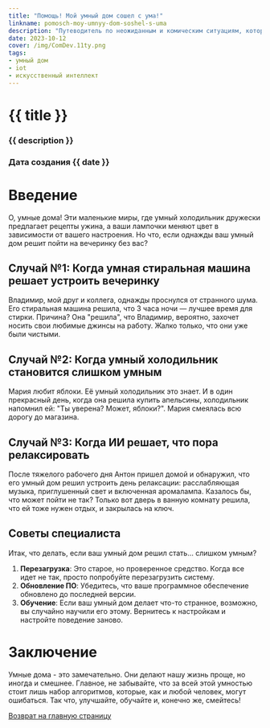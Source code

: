 ```yaml
---
title: "Помощь! Мой умный дом сошел с ума!"
linkname: pomosch-moy-umnyy-dom-soshel-s-uma
description: "Путеводитель по неожиданным и комическим ситуациям, которые могут произойти в вашем умном доме."
date: 2023-10-12
cover: /img/ComDev.11ty.png
tags: 
- умный дом
- iot
- искусственный интеллект
---
```


# {{ title }}
### {{ description }}
### Дата создания {{ date }}

# Введение
О, умные дома! Эти маленькие миры, где умный холодильник дружески предлагает рецепты ужина, а ваши лампочки меняют цвет в зависимости от вашего настроения. Но что, если однажды ваш умный дом решит пойти на вечеринку без вас?

## Случай №1: Когда умная стиральная машина решает устроить вечеринку
Владимир, мой друг и коллега, однажды проснулся от странного шума. Его стиральная машина решила, что 3 часа ночи — лучшее время для стирки. Причина? Она "решила", что Владимир, вероятно, захочет носить свои любимые джинсы на работу. Жалко только, что они уже были чистыми.

## Случай №2: Когда умный холодильник становится слишком умным
Мария любит яблоки. Её умный холодильник это знает. И в один прекрасный день, когда она решила купить апельсины, холодильник напомнил ей: "Ты уверена? Может, яблоки?". Мария смеялась всю дорогу до магазина.

## Случай №3: Когда ИИ решает, что пора релаксировать
После тяжелого рабочего дня Антон пришел домой и обнаружил, что его умный дом решил устроить день релаксации: расслабляющая музыка, приглушенный свет и включенная аромалампа. Казалось бы, что может пойти не так? Только вот дверь в ванную комнату решила, что ей тоже нужен отдых, и закрылась на ключ.

## Советы специалиста
Итак, что делать, если ваш умный дом решил стать... слишком умным?

1. **Перезагрузка**: Это старое, но проверенное средство. Когда все идет не так, просто попробуйте перезагрузить систему.
2. **Обновление ПО**: Убедитесь, что ваше программное обеспечение обновлено до последней версии.
3. **Обучение**: Если ваш умный дом делает что-то странное, возможно, вы случайно научили его этому. Вернитесь к настройкам и настройте поведение заново.

# Заключение
Умные дома - это замечательно. Они делают нашу жизнь проще, но иногда и смешнее. Главное, не забывайте, что за всей этой умностью стоит лишь набор алгоритмов, которые, как и любой человек, могут ошибаться. Так что, улучшайте, обучайте и, конечно же, смейтесь!

[Возврат на главную страницу](/)
